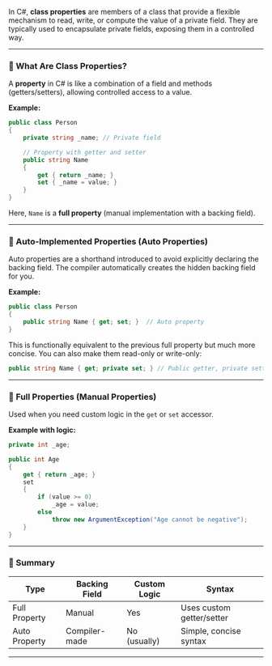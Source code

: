 In C#, **class properties** are members of a class that provide a flexible mechanism to read, write, or compute the value of a private field. They are typically used to encapsulate private fields, exposing them in a controlled way.

---

### 🔹 What Are Class Properties?

A **property** in C# is like a combination of a field and methods (getters/setters), allowing controlled access to a value.

**Example:**
```csharp
public class Person
{
    private string _name; // Private field

    // Property with getter and setter
    public string Name
    {
        get { return _name; }
        set { _name = value; }
    }
}
```

Here, `Name` is a **full property** (manual implementation with a backing field).

---

### 🔹 Auto-Implemented Properties (Auto Properties)

Auto properties are a shorthand introduced to avoid explicitly declaring the backing field. The compiler automatically creates the hidden backing field for you.

**Example:**
```csharp
public class Person
{
    public string Name { get; set; }  // Auto property
}
```

This is functionally equivalent to the previous full property but much more concise. You can also make them read-only or write-only:

```csharp
public string Name { get; private set; } // Public getter, private setter
```

---

### 🔹 Full Properties (Manual Properties)

Used when you need custom logic in the `get` or `set` accessor.

**Example with logic:**
```csharp
private int _age;

public int Age
{
    get { return _age; }
    set 
    {
        if (value >= 0) 
            _age = value;
        else 
            throw new ArgumentException("Age cannot be negative");
    }
}
```

---

### 🔹 Summary

| Type            | Backing Field | Custom Logic | Syntax                        |
|-----------------|---------------|--------------|-------------------------------|
| Full Property   | Manual        | Yes          | Uses custom getter/setter     |
| Auto Property   | Compiler-made | No (usually) | Simple, concise syntax        |

---
